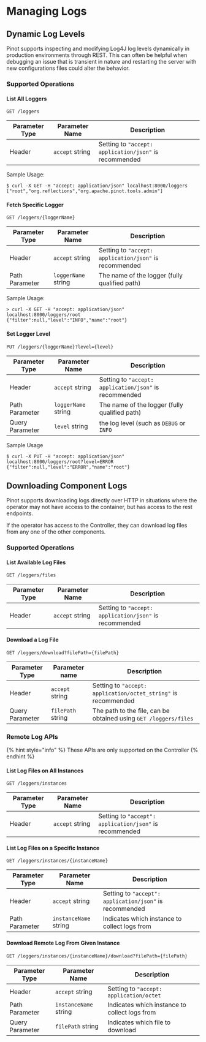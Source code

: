 # Managing Logs

## Dynamic Log Levels

Pinot supports inspecting and modifying Log4J log levels dynamically in production environments through REST. This can often be helpful when debugging an issue that is transient in nature and restarting the server with new configurations files could alter the behavior.

### Supported Operations

#### List All Loggers

```
GET /loggers
```

| Parameter Type | Parameter Name  | Description                                            |
| -------------- | --------------- | ------------------------------------------------------ |
| Header         | `accept` string | Setting to `"accept: application/json"` is recommended |

Sample Usage:

```
$ curl -X GET -H "accept: application/json" localhost:8000/loggers
["root","org.reflections","org.apache.pinot.tools.admin"]
```

#### Fetch Specific Logger

```
GET /loggers/{loggerName}
```

| Parameter Type | Parameter Name      | Description                                            |
| -------------- | ------------------- | ------------------------------------------------------ |
| Header         | `accept` string     | Setting to `"accept: application/json"` is recommended |
| Path Parameter | `loggerName` string | The name of the logger (fully qualified path)          |

Sample Usage:

```
> curl -X GET -H "accept: application/json" localhost:8000/loggers/root
{"filter":null,"level":"INFO","name":"root"}
```

#### Set Logger Level

```
PUT /loggers/{loggerName}?level={level}
```

| Parameter Type  | Parameter Name      | Description                                            |
| --------------- | ------------------- | ------------------------------------------------------ |
| Header          | `accept` string     | Setting to `"accept: application/json"` is recommended |
| Path Parameter  | `loggerName` string | The name of the logger (fully qualified path)          |
| Query Parameter | `level` string      | the log level (such as `DEBUG` or `INFO`               |

Sample Usage

```
$ curl -X PUT -H "accept: application/json" localhost:8000/loggers/root?level=ERROR
{"filter":null,"level":"ERROR","name":"root"}
```

## Downloading Component Logs

Pinot supports downloading logs directly over HTTP in situations where the operator may not have access to the container, but has access to the rest endpoints.

If the operator has access to the Controller, they can download log files from any one of the other components.

### Supported Operations

#### List Available Log Files

```
GET /loggers/files
```

| Parameter Type | Parameter Name  | Description                                            |
| -------------- | --------------- | ------------------------------------------------------ |
| Header         | `accept` string | Setting to `"accept: application/json"` is recommended |

#### Download a Log File

```
GET /loggers/download?filePath={filePath}
```

| Parameter Type  | Parameter name    | Description                                                      |
| --------------- | ----------------- | ---------------------------------------------------------------- |
| Header          | `accept` string   | Setting to `"accept: application/octet_string"` is recommended   |
| Query Parameter | `filePath` string | The path to the file, can be obtained using `GET /loggers/files` |

### Remote Log APIs

{% hint style="info" %}
These APIs are only supported on the Controller
{% endhint %}

#### List Log Files on All Instances

```
GET /loggers/instances
```

| Parameter Type | Parameter Name  | Description                                             |
| -------------- | --------------- | ------------------------------------------------------- |
| Header         | `accept` string | Setting to `"accept": application/json"` is recommended |

#### List Log Files on a Specific Instance

```
GET /loggers/instances/{instanceName}
```

| Parameter Type | Parameter Name        | Description                                             |
| -------------- | --------------------- | ------------------------------------------------------- |
| Header         | `accept` string       | Setting to `"accept": application/json"` is recommended |
| Path Parameter | `instanceName` string | Indicates which instance to collect logs from           |

#### Download Remote Log From Given Instance

```
GET /loggers/instances/{instanceName}/download?filePath={filePath}
```

| Parameter Type  | Parameter Name        | Description                                   |
| --------------- | --------------------- | --------------------------------------------- |
| Header          | `accept` string       | Setting to `"accept: application/octet`       |
| Path Parameter  | `instanceName` string | Indicates which instance to collect logs from |
| Query Parameter | `filePath` string     | Indicates which file to download              |
